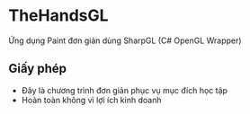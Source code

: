 # TheHandsGL
Ứng dụng Paint đơn giản dùng SharpGL (C# OpenGL Wrapper)

## Giấy phép
  - Đây là chương trình đơn giản phục vụ mục đích học tập
  - Hoàn toàn không vì lợi ích kinh doanh
